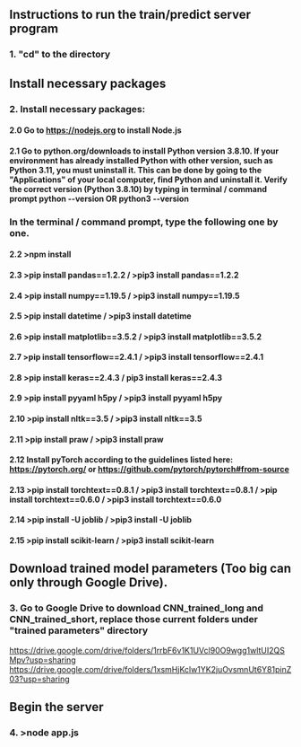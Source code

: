 ## Instructions to run the train/predict server program

### 1. "cd" to the directory

## Install necessary packages

### 2. Install necessary packages:

#### 2.0 Go to https://nodejs.org to install Node.js 
#### 2.1 Go to python.org/downloads to install Python version 3.8.10. If your environment has already installed Python with other version, such as Python 3.11, you must uninstall it. This can be done by going to the "Applications" of your local computer, find Python and uninstall it. Verify the correct version (Python 3.8.10) by typing in terminal / command prompt python --version OR python3 --version

### In the terminal / command prompt, type the following one by one.
#### 2.2 >npm install
#### 2.3 >pip install pandas==1.2.2 / >pip3 install pandas==1.2.2
#### 2.4 >pip install numpy==1.19.5 / >pip3 install numpy==1.19.5
#### 2.5 >pip install datetime / >pip3 install datetime
#### 2.6 >pip install matplotlib==3.5.2 / >pip3 install matplotlib==3.5.2
#### 2.7 >pip install tensorflow==2.4.1 / >pip3 install tensorflow==2.4.1
#### 2.8 >pip install keras==2.4.3 / pip3 install keras==2.4.3
#### 2.9 >pip install pyyaml h5py / >pip3 install pyyaml h5py
#### 2.10 >pip install nltk==3.5 / >pip3 install nltk==3.5
#### 2.11 >pip install praw / >pip3 install praw
#### 2.12 Install pyTorch according to the guidelines listed here: https://pytorch.org/ or https://github.com/pytorch/pytorch#from-source
#### 2.13 >pip install torchtext==0.8.1 / >pip3 install torchtext==0.8.1 / >pip install torchtext==0.6.0 / >pip3 install torchtext==0.6.0
#### 2.14 >pip install -U joblib / >pip3 install -U joblib
#### 2.15 >pip install scikit-learn / >pip3 install scikit-learn


## Download trained model parameters (Too big can only through Google Drive).

### 3. Go to Google Drive to download CNN_trained_long and CNN_trained_short, replace those current folders under "trained parameters" directory
https://drive.google.com/drive/folders/1rrbF6v1K1UVcl90O9wgg1wltUI2QSMpv?usp=sharing
https://drive.google.com/drive/folders/1xsmHjKclw1YK2juOvsmnUt6Y81pinZ03?usp=sharing

## Begin the server

### 4. >node app.js
